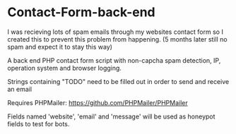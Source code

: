 # Contact-Form-back-end
I was recieving lots of spam emails through my websites contact form so I created this to prevent this problem from happening. (5 months later still no spam and expect it to stay this way)

A back end PHP contact form script with non-capcha spam detection, IP, operation system and browser logging.

Strings containing "TODO" need to be filled out in order to send and receive an email

Requires PHPMailer: 
https://github.com/PHPMailer/PHPMailer

Fields named 'website', 'email' and 'message' will be used as honeypot fields to test for bots.
